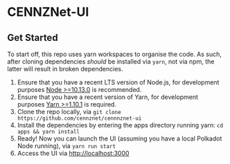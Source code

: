# CENNZNet-UI

## Get Started

To start off, this repo uses yarn workspaces to organise the code. As such, after cloning dependencies _should_ be installed via `yarn`, not via npm, the latter will result in broken dependencies.

1. Ensure that you have a recent LTS version of Node.js, for development purposes [Node >=10.13.0](https://nodejs.org/en/) is recommended.
2. Ensure that you have a recent version of Yarn, for development purposes [Yarn >=1.10.1](https://yarnpkg.com/docs/install) is required.
3. Clone the repo locally, via `git clone https://github.com/cennznet/cennnznet-ui`
4. Install the dependencies by entering the apps directory running yarn: `cd apps && yarn install`
5. Ready! Now you can launch the UI (assuming you have a local Polkadot Node running), via `yarn run start`
6. Access the UI via [http://localhost:3000](http://localhost:3000)
